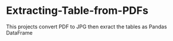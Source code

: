 # Extracting-Table-from-PDFs

This projects convert PDF to JPG then exract the tables as Pandas DataFrame
